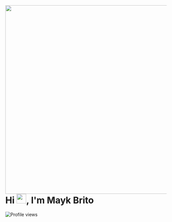 <img align="right" height="590em" src="https://gist.github.com/claudioaguiarg/09994aea6c4ff744884057d39e5e51c8.js](https://raw.githubusercontent.com/gist/claudioaguiarg/09994aea6c4ff744884057d39e5e51c8/raw/aa403bd688e31e4439c9e2b5a0ddce3f570903ac/githubcard.svg"/>
<h1 align="left">Hi <img src="https://raw.githubusercontent.com/kaueMarques/kaueMarques/master/hi.gif" height="30px">, I'm Mayk Brito</h1>
<p align="left"> <img src="https://komarev.com/ghpvc/?username=maykbrito&color=yellow" alt="Profile views" /> </p>
